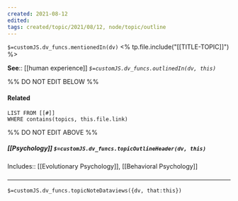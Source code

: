 ```yaml
---
created: 2021-08-12
edited: 
tags: created/topic/2021/08/12, node/topic/outline
---
```

`$=customJS.dv_funcs.mentionedIn(dv)`
<% tp.file.include("[[TITLE-TOPIC]]") %>



**See**:: [[human experience]]
*`$=customJS.dv_funcs.outlinedIn(dv, this)`*

%% DO NOT EDIT BELOW %%
#### Related 
```dataview
LIST FROM [[#]]
WHERE contains(topics, this.file.link)
```
%% DO NOT EDIT ABOVE %%
##### [[Psychology]] `$=customJS.dv_funcs.topicOutlineHeader(dv, this)`

Includes:: [[Evolutionary Psychology]], [[Behavioral Psychology]]
### <hr class="dataviews"/>

`$=customJS.dv_funcs.topicNoteDataviews({dv, that:this})`


